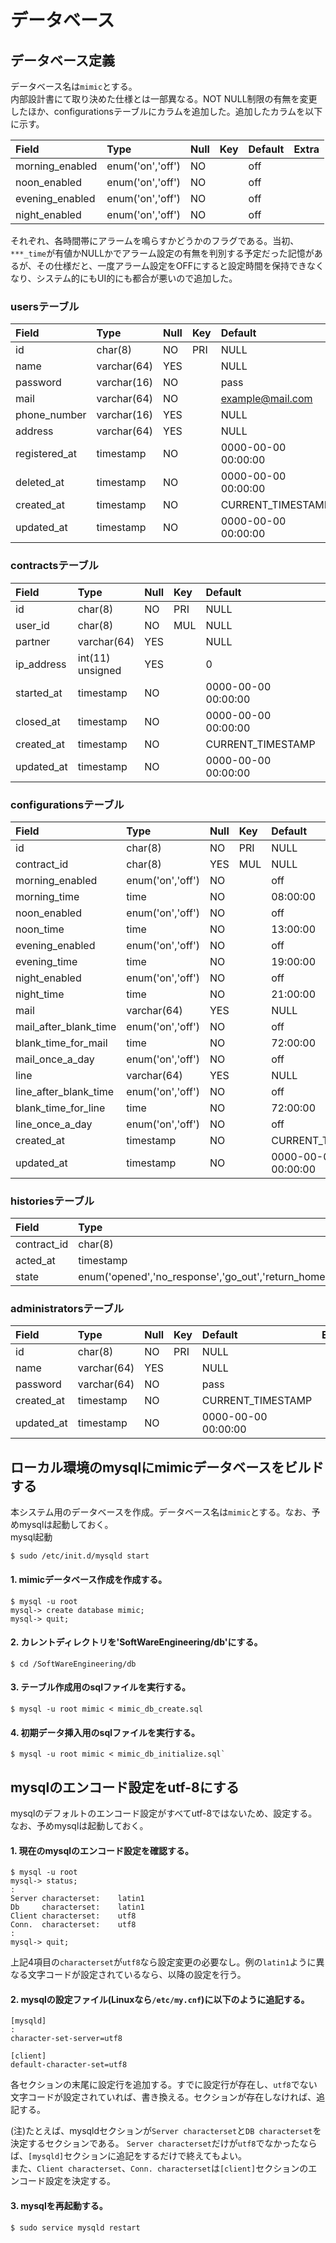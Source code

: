 # データベース

## データベース定義

データベース名は`mimic`とする。  
内部設計書にて取り決めた仕様とは一部異なる。NOT NULL制限の有無を変更したほか、configurationsテーブルにカラムを追加した。追加したカラムを以下に示す。

| Field                 | Type             | Null | Key | Default             | Extra |
|:----------------------|:-----------------|:-----|:----|:--------------------|:------|
| morning_enabled       | enum('on','off') | NO   |     | off                 |       |
| noon_enabled          | enum('on','off') | NO   |     | off                 |       |
| evening_enabled       | enum('on','off') | NO   |     | off                 |       |
| night_enabled         | enum('on','off') | NO   |     | off                 |       |

それぞれ、各時間帯にアラームを鳴らすかどうかのフラグである。当初、`***_time`が有値かNULLかでアラーム設定の有無を判別する予定だった記憶があるが、その仕様だと、一度アラーム設定をOFFにすると設定時間を保持できなくなり、システム的にもUI的にも都合が悪いので追加した。

### usersテーブル

| Field         | Type        | Null | Key | Default             | Extra |
|:--------------|:------------|:-----|-----|:--------------------|:------|
| id            | char(8)     | NO   | PRI | NULL                |       |
| name          | varchar(64) | YES  |     | NULL                |       |
| password      | varchar(16) | NO   |     | pass                |       |
| mail          | varchar(64) | NO   |     | example@mail.com    |       |
| phone_number  | varchar(16) | YES  |     | NULL                |       |
| address       | varchar(64) | YES  |     | NULL                |       |
| registered_at | timestamp   | NO   |     | 0000-00-00 00:00:00 |       |
| deleted_at    | timestamp   | NO   |     | 0000-00-00 00:00:00 |       |
| created_at    | timestamp   | NO   |     | CURRENT_TIMESTAMP   |       |
| updated_at    | timestamp   | NO   |     | 0000-00-00 00:00:00 |       |

### contractsテーブル

| Field      | Type             | Null | Key | Default             | Extra |
|:-----------|:-----------------|:-----|:----|:--------------------|:------|
| id         | char(8)          | NO   | PRI | NULL                |       |
| user_id    | char(8)          | NO   | MUL | NULL                |       |
| partner    | varchar(64)      | YES  |     | NULL                |       |
| ip_address | int(11) unsigned | YES  |     | 0                   |       |
| started_at | timestamp        | NO   |     | 0000-00-00 00:00:00 |       |
| closed_at  | timestamp        | NO   |     | 0000-00-00 00:00:00 |       |
| created_at | timestamp        | NO   |     | CURRENT_TIMESTAMP   |       |
| updated_at | timestamp        | NO   |     | 0000-00-00 00:00:00 |       |

### configurationsテーブル

| Field                 | Type             | Null | Key | Default             | Extra |
|:----------------------|:-----------------|:-----|:----|:--------------------|:------|
| id                    | char(8)          | NO   | PRI | NULL                |       |
| contract_id           | char(8)          | YES  | MUL | NULL                |       |
| morning_enabled       | enum('on','off') | NO   |     | off                 |       |
| morning_time          | time             | NO   |     | 08:00:00            |       |
| noon_enabled          | enum('on','off') | NO   |     | off                 |       |
| noon_time             | time             | NO   |     | 13:00:00            |       |
| evening_enabled       | enum('on','off') | NO   |     | off                 |       |
| evening_time          | time             | NO   |     | 19:00:00            |       |
| night_enabled         | enum('on','off') | NO   |     | off                 |       |
| night_time            | time             | NO   |     | 21:00:00            |       |
| mail                  | varchar(64)      | YES  |     | NULL                |       |
| mail_after_blank_time | enum('on','off') | NO   |     | off                 |       |
| blank_time_for_mail   | time             | NO   |     | 72:00:00            |       |
| mail_once_a_day       | enum('on','off') | NO   |     | off                 |       |
| line                  | varchar(64)      | YES  |     | NULL                |       |
| line_after_blank_time | enum('on','off') | NO   |     | off                 |       |
| blank_time_for_line   | time             | NO   |     | 72:00:00            |       |
| line_once_a_day       | enum('on','off') | NO   |     | off                 |       |
| created_at            | timestamp        | NO   |     | CURRENT_TIMESTAMP   |       |
| updated_at            | timestamp        | NO   |     | 0000-00-00 00:00:00 |       |

### historiesテーブル

| Field       | Type                                                | Null | Key | Default           | Extra |
|:------------|:----------------------------------------------------|:-----|:----|:------------------|:------|
| contract_id | char(8)                                             | NO   | MUL | NULL              |       |
| acted_at    | timestamp                                           | NO   |     | CURRENT_TIMESTAMP |       |
| state       | enum('opened','no_response','go_out','return_home') | NO   |     | opened            |       |

### administratorsテーブル

| Field      | Type        | Null | Key | Default             | Extra |
|:-----------|:------------|:-----|:----|:--------------------|:------|
| id         | char(8)     | NO   | PRI | NULL                |       |
| name       | varchar(64) | YES  |     | NULL                |       |
| password   | varchar(64) | NO   |     | pass                |       |
| created_at | timestamp   | NO   |     | CURRENT_TIMESTAMP   |       |
| updated_at | timestamp   | NO   |     | 0000-00-00 00:00:00 |       |


## ローカル環境のmysqlにmimicデータベースをビルドする
本システム用のデータベースを作成。データベース名は`mimic`とする。なお、予めmysqlは起動しておく。  
mysql起動
```
$ sudo /etc/init.d/mysqld start
```

#### 1. mimicデータベース作成を作成する。
```
$ mysql -u root
mysql-> create database mimic;
mysql-> quit;
```
#### 2. カレントディレクトリを'SoftWareEngineering/db'にする。
```
$ cd /SoftWareEngineering/db
```

#### 3. テーブル作成用のsqlファイルを実行する。
```
$ mysql -u root mimic < mimic_db_create.sql
```

#### 4. 初期データ挿入用のsqlファイルを実行する。
```
$ mysql -u root mimic < mimic_db_initialize.sql`
```

## mysqlのエンコード設定をutf-8にする
mysqlのデフォルトのエンコード設定がすべてutf-8ではないため、設定する。なお、予めmysqlは起動しておく。 

#### 1. 現在のmysqlのエンコード設定を確認する。
```
$ mysql -u root
mysql-> status;
:
Server characterset:    latin1
Db     characterset:    latin1
Client characterset:    utf8
Conn.  characterset:    utf8
:
mysql-> quit;
```
上記4項目の`characterset`が`utf8`なら設定変更の必要なし。例の`latin1`ように異なる文字コードが設定されているなら、以降の設定を行う。

#### 2. mysqlの設定ファイル(Linuxなら`/etc/my.cnf`)に以下のように追記する。
```
[mysqld]
:
character-set-server=utf8

[client]
default-character-set=utf8
```
各セクションの末尾に設定行を追加する。すでに設定行が存在し、`utf8`でない文字コードが設定されていれば、書き換える。セクションが存在しなければ、追記する。  

(注)たとえば、mysqldセクションが`Server characterset`と`DB characterset`を決定するセクションである。
`Server characterset`だけが`utf8`でなかったならば、`[mysqld]`セクションに追記をするだけで終えてもよい。  
また、`Client characterset`、`Conn. characterset`は`[client]`セクションのエンコード設定を決定する。  

#### 3. mysqlを再起動する。  
```
$ sudo service mysqld restart
```